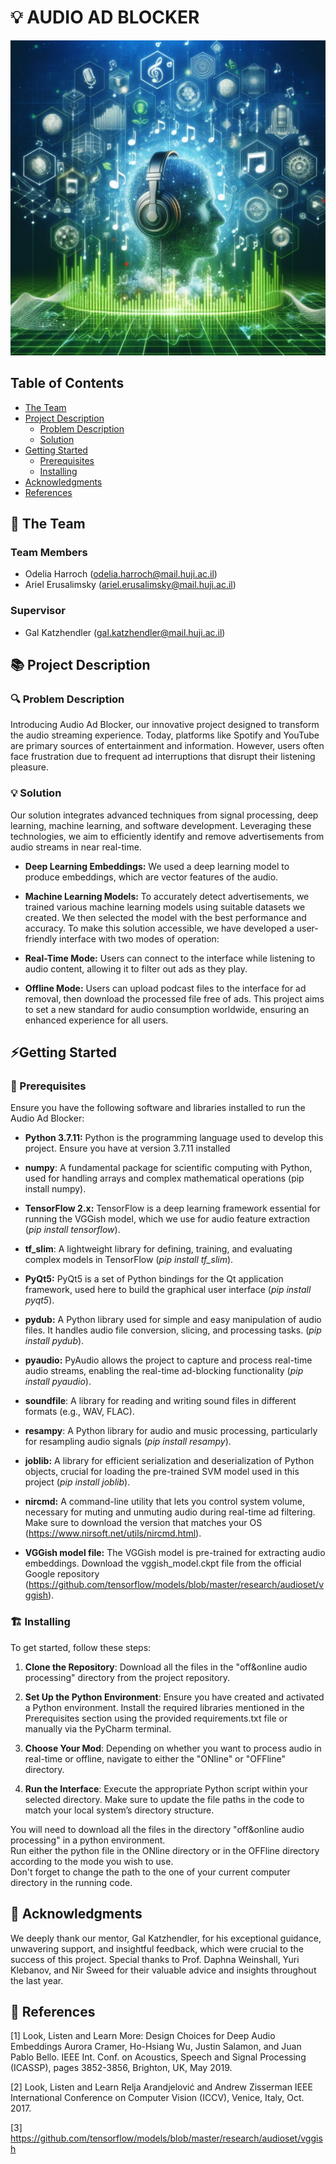 # 💡 AUDIO AD BLOCKER
<!-- cool project cover image -->
![Project Cover Image](/media/audio_ad_blocker_image.jpg)

<!-- table of content -->
## Table of Contents
- [The Team](#the-team)
- [Project Description](#project-description)
  - [Problem Description](#problem-description)
  - [Solution](#solution)
- [Getting Started](#getting-started)
  - [Prerequisites](#prerequisites)
  -  [Installing](#installing)
- [Acknowledgments](#Acknowledgments)
- [References](#References)

## 👥 The Team 
### Team Members
- Odelia Harroch (odelia.harroch@mail.huji.ac.il)
- Ariel Erusalimsky (ariel.erusalimsky@mail.huji.ac.il)

### Supervisor
- Gal Katzhendler (gal.katzhendler@mail.huji.ac.il)


## 📚 Project Description
### 🔍 Problem Description

Introducing Audio Ad Blocker, our innovative project designed to transform the audio streaming experience. Today, platforms like Spotify and YouTube are primary sources of entertainment and information. However, users often face frustration due to frequent ad interruptions that disrupt their listening pleasure.

### 💡 Solution

Our solution integrates advanced techniques from signal processing, deep learning, machine learning, and software development. Leveraging these technologies, we aim to efficiently identify and remove advertisements from audio streams in near real-time.

- **Deep Learning Embeddings:** We used a deep learning model to produce embeddings, which are vector features of the audio.
- **Machine Learning Models:** To accurately detect advertisements, we trained various machine learning models using suitable datasets we created. We then selected the model with the best performance and accuracy.
To make this solution accessible, we have developed a user-friendly interface with two modes of operation:

- **Real-Time Mode:** Users can connect to the interface while listening to audio content, allowing it to filter out ads as they play.
- **Offline Mode:** Users can upload podcast files to the interface for ad removal, then download the processed file free of ads.
This project aims to set a new standard for audio consumption worldwide, ensuring an enhanced experience for all users.

## ⚡Getting Started
### 🧱 Prerequisites
Ensure you have the following software and libraries installed to run the Audio Ad Blocker:
- **Python 3.7.11:** Python is the programming language used to develop this project. Ensure you have at version 3.7.11 installed

- **numpy**: A fundamental package for scientific computing with Python, used for handling arrays and complex mathematical operations (pip install numpy).

- **TensorFlow 2.x:** TensorFlow is a deep learning framework essential for running the VGGish model, which we use for audio feature extraction
   (*pip install tensorflow*).
 - **tf_slim**: A lightweight library for defining, training, and evaluating complex models in TensorFlow (*pip install tf_slim*).
- **PyQt5:** PyQt5 is a set of Python bindings for the Qt application framework, used here to build the graphical user interface
   (*pip install pyqt5*).
  
- **pydub:** A Python library used for simple and easy manipulation of audio files. It handles audio file conversion, slicing, and processing tasks.
   (*pip install pydub*).  
- **pyaudio:** PyAudio allows the project to capture and process real-time audio streams, enabling the real-time ad-blocking functionality
   (*pip install pyaudio*).
- **soundfile**: A library for reading and writing sound files in different formats (e.g., WAV, FLAC).
- **resampy**: A Python library for audio and music processing, particularly for resampling audio signals (*pip install resampy*).  
- **joblib:** A library for efficient serialization and deserialization of Python objects, crucial for loading the pre-trained SVM model used in this project
   (*pip install joblib*).
- **nircmd:** A command-line utility that lets you control system volume, necessary for muting and unmuting audio during real-time ad filtering. Make sure to download the version that matches your OS (https://www.nirsoft.net/utils/nircmd.html).
  
- **VGGish model file:** The VGGish model is pre-trained for extracting audio embeddings. Download the vggish_model.ckpt file from the official Google repository (https://github.com/tensorflow/models/blob/master/research/audioset/vggish).

### 🏗️ Installing 
To get started, follow these steps:

1. **Clone the Repository**:
Download all the files in the "off&online audio processing" directory from the project repository.

2. **Set Up the Python Environment**:
Ensure you have created and activated a Python environment. Install the required libraries mentioned in the Prerequisites section using the provided requirements.txt file or manually via the PyCharm terminal.

3. **Choose Your Mod**:
Depending on whether you want to process audio in real-time or offline, navigate to either the "ONline" or "OFFline" directory.

4. **Run the Interface**:
Execute the appropriate Python script within your selected directory. Make sure to update the file paths in the code to match your local system’s directory structure.

You will need to download all the files in the directory "off&online audio processing" in a python environment.  
Run either the python file in the ONline directory or in the OFFline directory according to the mode you wish to use.  
Don't forget to change the path to the one of your current computer directory in the running code.  

## 🙏 Acknowledgments
We deeply thank our mentor, Gal Katzhendler, for his exceptional guidance, unwavering support, and insightful feedback, which were crucial to the success of this project. Special thanks to Prof. Daphna Weinshall, Yuri Klebanov, and Nir Sweed for their valuable advice and insights throughout the last year.

## 📘 References 
[1] Look, Listen and Learn More: Design Choices for Deep Audio Embeddings
Aurora Cramer, Ho-Hsiang Wu, Justin Salamon, and Juan Pablo Bello.
IEEE Int. Conf. on Acoustics, Speech and Signal Processing (ICASSP), pages 3852-3856, Brighton, UK, May 2019.

[2] Look, Listen and Learn
Relja Arandjelović and Andrew Zisserman
IEEE International Conference on Computer Vision (ICCV), Venice, Italy, Oct. 2017.

[3] https://github.com/tensorflow/models/blob/master/research/audioset/vggish



